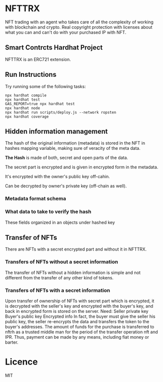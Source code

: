 # NFTTRX 

NFT trading with an agent who takes care of all the complexity of working with blockchain and crypto.  Real copyright protection with licenses about what you can and can't do with your purchased IP with NFT.

## Smart Contrcts Hardhat Project


NFTTRX is an ERC721 extension.


## Run Instructions  

Try running some of the following tasks:

```shell
npx hardhat compile
npx hardhat test
GAS_REPORT=true npx hardhat test
npx hardhat node
npx hardhat run scripts/deploy.js --network ropsten
npx hardhat coverage

```

## Hidden information management


The hash of the original information (metadata) is stored in the NFT in hashes mapping variable, making sure of veracity of the meta data.

**The Hash** is made of both, secret and open parts of the data.

The secret part is encrypted and is given in encrypted form in the metadata.
 
It's ‌encrypted with the owner's public key off-cahin.

Can be decrypted by owner's private key (off-chain as well).

### Metadata format schema



### What data to take to verify the hash

These fields organized in an objects under hashed key



## Transfer of NFTs

There are NFTs with a secret encrypted part and without it in NFTTRX.

### Transfers of NFTs without a secret information

The transfer of NFTs without a hidden information is simple and not different from the transfer of any other kind of tokens.


### Transfers of NFTs with a secret information

Upon transfer of ownership of NFTs with secret part which is encrypted, it is decrypted with the seller's key and encrypted with the buyer's key, and back in encrypted form is stored on the server.  Need:
 ‌Seller private key
 ‌Buyer's public key
 ‌Encrypted info
 In fact, the buyer must give the seller his public key, the seller re-encrypts the data and transfers the token to the buyer's addresses.
 The amount of funds for the purchase is transferred to nftrh as a trusted middle man for the period of the transfer operation nft and IPR.  Thus, payment can be made by any means, including fiat money or barter.


 # Licence

 MIT